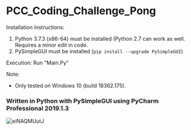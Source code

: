 # PCC_Coding_Challenge_Pong


Installation Instructions:
1. Python 3.7.3 (x86-64) must be installed (Python 2.7 can work as well. Requires a minor edit in code.
2. PySimpleGUI must be installed (`pip install --upgrade PySimpleGUI`)

Execution: Run "Main.Py"


Note: 
- Only tested on Windows 10 (build 18362.175).

       
       
### Written in Python with PySimpleGUI using PyCharm Professional 2019.1.3


![eiNAQMUutJ](https://user-images.githubusercontent.com/16989022/60292042-40e48c80-98ea-11e9-8aac-a8752954ea4c.gif)
